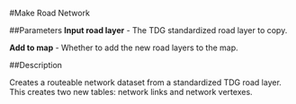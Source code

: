 #Make Road Network

##Parameters
**Input road layer** - The TDG standardized road layer to copy.

**Add to map** - Whether to add the new road layers to the map.

##Description

Creates a routeable network dataset from a standardized TDG road layer.
This creates two new tables: network links and network vertexes.
